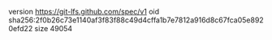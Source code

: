 version https://git-lfs.github.com/spec/v1
oid sha256:2f0b26c73e1140af3f83f88c49d4cffa1b7e7812a916d8c67fca05e8920efd22
size 49054
